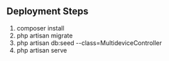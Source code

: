 ## Deployment Steps

1. composer install
2. php artisan migrate
3. php artisan db:seed --class=MultideviceController
4. php artisan serve